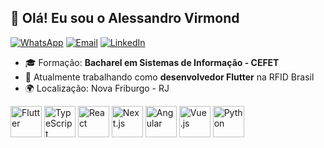 ## 👋 Olá! Eu sou o Alessandro Virmond

[![WhatsApp](https://img.shields.io/badge/WhatsApp-%25D14836.svg?&style=for-the-badge&logo=whatsapp&logoColor=white)](https://wa.me/21976807551)
[![Email](https://img.shields.io/badge/Email-%23D14836.svg?&style=for-the-badge&logo=gmail&logoColor=white)](mailto:avirmond2000@gmail.com)
[![LinkedIn](https://img.shields.io/badge/LinkedIn-%230077B5.svg?&style=for-the-badge&logo=linkedin&logoColor=white)](https://www.linkedin.com/in/alessandrovirmond/) 





- 🎓 Formação: **Bacharel em Sistemas de Informação - CEFET**
- 💼 Atualmente trabalhando como **desenvolvedor Flutter** na RFID Brasil
- 🌍 Localização: Nova Friburgo - RJ


<p align="left">
<img src="https://cdn.jsdelivr.net/gh/devicons/devicon/icons/flutter/flutter-original.svg" width="50" height="50" alt="Flutter" />
<img src="https://cdn.jsdelivr.net/gh/devicons/devicon/icons/typescript/typescript-original.svg" width="50" height="50" alt="TypeScript" />
<img src="https://cdn.jsdelivr.net/gh/devicons/devicon/icons/react/react-original.svg" width="50" height="50" alt="React" />
<img src="https://cdn.jsdelivr.net/gh/devicons/devicon/icons/nextjs/nextjs-original.svg" width="50" height="50" alt="Next.js" />
<img src="https://cdn.jsdelivr.net/gh/devicons/devicon/icons/angularjs/angularjs-original.svg" width="50" height="50" alt="Angular" />
<img src="https://cdn.jsdelivr.net/gh/devicons/devicon/icons/vuejs/vuejs-original.svg" width="50" height="50" alt="Vue.js" />
<img src="https://cdn.jsdelivr.net/gh/devicons/devicon/icons/python/python-original.svg" width="50" height="50" alt="Python" />



</p>

<!-- ![Top Langs](https://github-readme-stats.vercel.app/api/top-langs/?username=alessandrovirmond&show_icons=true&icon_color=ffff80&text_color=d963bb&title_color=bd93fa&layout=compact&bg_color=00000000)




